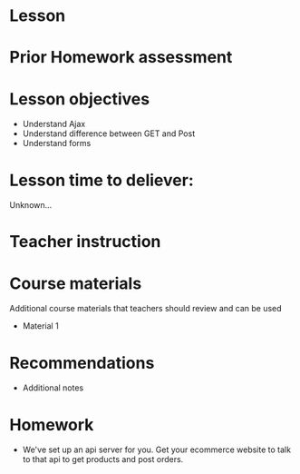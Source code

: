 # Lesson

# Prior Homework assessment


# Lesson objectives
- Understand Ajax
- Understand difference between GET and Post
- Understand forms


# Lesson time to deliever:
Unknown...

# Teacher instruction 



# Course materials
Additional course materials that teachers should review and can be used
- Material 1


# Recommendations
- Additional notes


# Homework
- We've set up an api server for you. Get your ecommerce website to talk to that api to get products and post orders.



